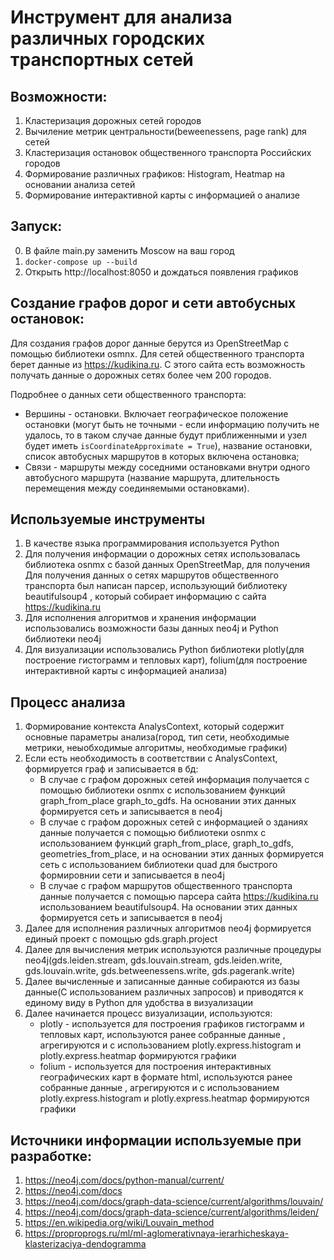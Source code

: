 # Инструмент для анализа различных городских транспортных сетей

## Возможности:

1. Кластеризация дорожных сетей городов
2. Вычиление метрик центральности(beweenessens, page rank) для сетей
3. Кластеризация остановок общественного транспорта Российских городов
4. Формирование различных графиков: Histogram, Heatmap на основании анализа сетей
5. Формирование интерактивной карты с информацией о анализе

## Запуск:

0. В файле main.py заменить Moscow на ваш город
1. `docker-compose up --build`
2. Открыть http://localhost:8050 и дождаться появления графиков


## Создание графов дорог и сети автобусных остановок:

Для создания графов дорог данные берутся из OpenStreetMap с помощью библиотеки osmnx. Для сетей общественного транспорта
берет данные из https://kudikina.ru. С этого сайта есть возможность получать данные о дорожных сетях более чем 200
городов.

Подробнее о данных сети общественного транспорта:

- Вершины - остановки. Включает географическое положение остановки (могут быть не
  точными - если информацию получить не удалось, то в таком случае данные будут приближенными и узел будет
  иметь `isCoordinateApproximate = True`), название остановки, список автобусных маршрутов в которых включена
  остановка;
- Связи - маршруты между соседними остановками внутри одного автобусного маршрута (название маршрута, длительность
  перемещения между соединяемыми остановками).

## Используемые инструменты
1. В качестве языка программирования используется Python
2. Для получения информации о дорожных сетях использовалась библиотека osnmx c базой данных OpenStreetMap, для получения
   Для получения данных о сетях маршрутов общественного транспорта был написан парсер, использующий библиотеку beautifulsoup4
   , который собирает информацию с сайта https://kudikina.ru
3. Для исполнения алгоритмов и хранения информации использовались возможности базы данных neo4j и Python библиотеки neo4j
4. Для визуализации использовались Python библиотеки plotly(для построение гистограмм и тепловых карт), folium(для 
   построение интерактивной карты с информацией анализа)

## Процесс анализа
1. Формирование контекста AnalysContext, который содержит основные параметры анализа(город, тип сети,
   необходимые метрики, неыобходимые алгоритмы, необходимые графики) 
2. Если есть необходимость в соответствии с AnalysContext, формируется граф и записывается в бд:
    - В случае с графом дорожных сетей информация получается с помощью библиотеки osnmx с использованием 
    функций graph_from_place graph_to_gdfs. На основании этих данных формируется сеть и записывается в neo4j
    - В случае с графом дорожных сетей с информацией о зданиях данные получается с помощью библиотеки osnmx с использованием
    функций graph_from_place, graph_to_gdfs, geometries_from_place, и на основании этих данных формируется сеть с 
    использованием библиотеки quad для быстрого формировнии сети и записывается в neo4j
    - В случае с графом маршрутов общественного транспорта данные получается с помощью парсера сайта https://kudikina.ru 
    использованием beautifulsoup4. На основании этих данных формируется сеть и записывается в neo4j
3. Далее для исполнения различных алгоритмов neo4j формируется единый проект с помощью gds.graph.project
4. Далее для вычисления метрик используются различные процедуры neo4j(gds.leiden.stream, gds.louvain.stream,
   gds.leiden.write, gds.louvain.write, gds.betweenessens.write, gds.pagerank.write)
5. Далее вычисленные и записанные данные собираются из базы данные(С использованием различных запросов)
   и приводятся к единому виду в Python для удобства в визуализации
6. Далее начинается процесс визуализации, используются:
    - plotly - используется для построения графиков гистограмм и тепловых карт, используются ранее собранные данные
    , агрегируются и с использованием plotly.express.histogram и plotly.express.heatmap формируются графики
    - folium - используется для построения интерактивных географических карт в формате html, используются ранее собранные данные
    , агрегируются и с использованием plotly.express.histogram и plotly.express.heatmap формируются графики

## Источники информации используемые при разработке:

1. https://neo4j.com/docs/python-manual/current/
2. https://neo4j.com/docs
3. https://neo4j.com/docs/graph-data-science/current/algorithms/louvain/
4. https://neo4j.com/docs/graph-data-science/current/algorithms/leiden/
5. https://en.wikipedia.org/wiki/Louvain_method
6. https://proproprogs.ru/ml/ml-aglomerativnaya-ierarhicheskaya-klasterizaciya-dendogramma
